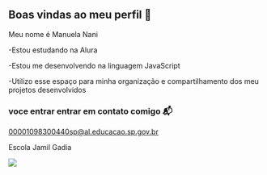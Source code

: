 ## Boas vindas ao meu perfil 🩷
Meu nome é Manuela Nani

-Estou estudando na Alura

-Estou me desenvolvendo na linguagem JavaScript

-Utilizo esse espaço para minha organização e compartilhamento dos meu projetos desenvolvidos



### voce entrar entrar em contato comigo 📬
00001098300440sp@al.educacao.sp.gov.br

Escola Jamil Gadia


![](https://media1.tenor.com/m/q_jj1u340XAAAAAd/snowball-bunny-carrot.gif)
